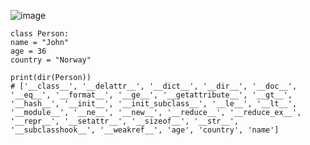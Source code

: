 ![image](https://user-images.githubusercontent.com/60442877/233519153-7e4d8b02-c614-4d2d-ac96-635da82fed2d.png)

    class Person:
    name = "John"
    age = 36
    country = "Norway"

    print(dir(Person))
    # ['__class__', '__delattr__', '__dict__', '__dir__', '__doc__', '__eq__', '__format__', '__ge__', '__getattribute__', '__gt__', '__hash__', '__init__', '__init_subclass__', '__le__', '__lt__', '__module__', '__ne__', '__new__', '__reduce__', '__reduce_ex__', '__repr__', '__setattr__', '__sizeof__', '__str__', '__subclasshook__', '__weakref__', 'age', 'country', 'name']
